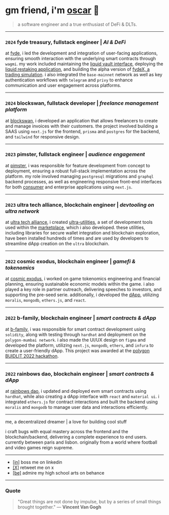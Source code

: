 # gm friend, i'm [oscar](https://oscarmac.xyz) 👋

> a software engineer and a true enthusiast of DeFi & DLTs.

---

### `2024` fyde treasury, fullstack engineer | _AI & DeFi_

at [fyde](https://fyde.fi), i led the development and integration of user-facing applications, ensuring smooth interaction with the underlying smart contracts through `wagmi`. my work included maintaining the [liquid vault interface](https://app.fyde.fi), deploying the [liquid restaking application](https://restaking.fyde.fi), and building the alpha version of [fydeX, a trading simulation](https://dev.game.fyde.fi). i also integrated the `base-mainnet` network as well as key authentication workflows with `telegram` and `privy` to enhance communication and user engagement across platforms.

---

### `2024` blockswan, fullstack developer | _freelance management platform_

at [blockswan](https://blockswan.app), i developed an application that allows freelancers to create and manage invoices with their customers. the project involved building a SAAS using `next.js` for the frontend, `prisma` and `postgres` for the backend, and `tailwind` for responsive design.

---

### `2023` pimster, fullstack engineer | _audience engagement_

at [pimster](https://pimster.app), i was responsible for feature development from concept to deployment, ensuring a robust full-stack implementation across the platform. my role involved managing `postgresql` migrations and `graphql` backend processes, as well as engineering responsive front-end interfaces for both [consumer](https://focal.pimster.app) and enterprise applications using `next.js`.

---

### `2023` ultra tech alliance, blockchain engineer | _devtooling on ultra network_

at [ultra tech alliance](https://github.com/ultra-alliance), i created [ultra-utilities](https://github.com/ultra-alliance/ultra-utilities), a set of development tools used within the [marketplace](https://ultra-alliance.tech), which i also developed. these utilities, including libraries for secure wallet integration and blockchain exploration, have been installed hundreds of times and are used by developers to streamline dApp creation on the `ultra` blockchain.

---

### `2022` cosmic exodus, blockchain engineer | _gamefi & tokenomics_

at [cosmic exodus](https://www.cosmicexodus.xyz), i worked on game tokenomics engineering and financial planning, ensuring sustainable economic models within the game. i also played a key role in partner outreach, delivering speeches to investors, and supporting the pre-seed serie. additionally, i developed the [dApp](https://github.com/Oscarmacieira/Cosmic-dApp), utilizing `moralis`, `mongodb`, `ethers.js`, and `react`.

---

### `2022` b-family, blockchain engineer | _smart contracts & dApp_

at [b-family](https://github.com/BlockSwan/blockswan-protocol), i was responsible for smart contract development using `solidity`, along with testing through `hardhat` and deployment on the `polygon-mumbai network`. i also made the UI/UX design on `figma` and developed the platform, utilizing `next.js`, `mongodb`, `ethers`, and `infura` to create a user-friendly dApp. This project was awarded at the [polygon BUIDLIT 2022 hackathon](https://devpost.com/software/blockswanfamily).

---

### `2022` rainbows dao, blockchain engineer | _smart contracts & dApp_

at [rainbows dao](https://blockswan-hq.gitbook.io/rainbows-dao), i updated and deployed evm smart contracts using `hardhat`, while also creating a dApp interface with `react` and `material ui`. i integrated `ethers.js` for contract interactions and built the backend using `moralis` and `mongodb` to manage user data and interactions efficiently.

---

me, a decentralized dreamer | a love for building cool stuff

i craft bugs with equal mastery across the frontend and the blockchain/backend, delivering a complete experience to end users. currently between paris and lisbon. originally from a world where football and video games reign supreme.

---

- [[in]](https://fr.linkedin.com/OMacieira) boss me on linkedin
- [[X]](https://x.com/OMacieira) retweet me on x
- [[be]](https://behance.net/oscardz) admire my high school arts on behance

---

### Quote

> "Great things are not done by impulse, but by a series of small things brought together."
> — **Vincent Van Gogh**
